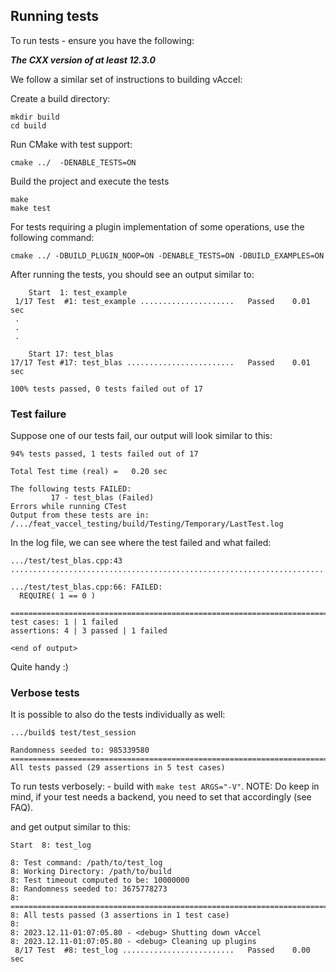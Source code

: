 ## Running tests

To run tests - ensure you have the following:

 ***The CXX version of at least 12.3.0***


We follow a similar set of instructions to building vAccel:

Create a build directory:
```
mkdir build
cd build
```
Run CMake with test support:
```
cmake ../  -DENABLE_TESTS=ON
``` 
Build the project and execute the tests
```
make
make test
```

For tests requiring a plugin implementation of some operations, use the following command:

```
cmake ../ -DBUILD_PLUGIN_NOOP=ON -DENABLE_TESTS=ON -DBUILD_EXAMPLES=ON
```

After running the tests, you should see an output similar to:
```
    Start  1: test_example
 1/17 Test  #1: test_example .....................   Passed    0.01 sec
 .
 .
 .

    Start 17: test_blas
17/17 Test #17: test_blas ........................   Passed    0.01 sec

100% tests passed, 0 tests failed out of 17
```
### Test failure

Suppose one of our tests fail, our output will look similar to this:

```
94% tests passed, 1 tests failed out of 17

Total Test time (real) =   0.20 sec

The following tests FAILED:
         17 - test_blas (Failed)
Errors while running CTest
Output from these tests are in: /.../feat_vaccel_testing/build/Testing/Temporary/LastTest.log

```

In the log file, we can see where the test failed and what failed:


```
.../test/test_blas.cpp:43
...............................................................................

.../test/test_blas.cpp:66: FAILED:
  REQUIRE( 1 == 0 )

===============================================================================
test cases: 1 | 1 failed
assertions: 4 | 3 passed | 1 failed

<end of output>
```
Quite handy :)



### Verbose tests

It is possible to also do the tests individually as well:

```
.../build$ test/test_session

Randomness seeded to: 985339580
===============================================================================
All tests passed (29 assertions in 5 test cases)
```

To run tests verbosely: - build with ```make test ARGS="-V"```.
NOTE: Do keep in mind, if your test needs a backend, you need to set that accordingly (see FAQ).


and get output similar to this:

```
Start  8: test_log

8: Test command: /path/to/test_log
8: Working Directory: /path/to/build
8: Test timeout computed to be: 10000000
8: Randomness seeded to: 3675778273
8: ===============================================================================
8: All tests passed (3 assertions in 1 test case)
8: 
8: 2023.12.11-01:07:05.80 - <debug> Shutting down vAccel
8: 2023.12.11-01:07:05.80 - <debug> Cleaning up plugins
 8/17 Test  #8: test_log .........................   Passed    0.00 sec

```